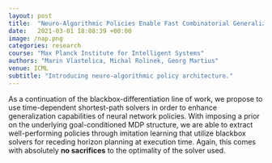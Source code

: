 ```yaml
---
layout: post
title:  "Neuro-Algorithmic Policies Enable Fast Combinatorial Generalization"
date:   2021-03-01 18:08:39 +00:00
image: /nap.png
categories: research
course: "Max Planck Institute for Intelligent Systems"
authors: "Marin Vlastelica, Michal Rolinek, Georg Martius"
venue: ICML
subtitle: "Introducing neuro-algorithmic policy architecture."
---
```


As a continuation of the blackbox-differentiation line of work, we propose to use time-dependent shortest-path solvers in order to enhance generalization
capabilities of neural network policies. With imposing a prior on the underlying goal-conditioned MDP structure, we are able to extract well-performing policies through imitation learning that utilize blackbox solvers for receding horizon planning at execution time. Again, this comes with absolutely **no sacrifices** to the optimality of the solver used.
